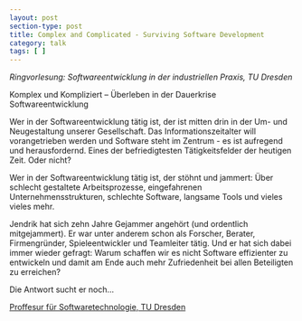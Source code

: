 ```yaml
---
layout: post
section-type: post
title: Complex and Complicated - Surviving Software Development
category: talk
tags: [ ]
---
```

_Ringvorlesung: Softwareentwicklung in der industriellen Praxis, TU Dresden_

Komplex und Kompliziert – Überleben in der Dauerkrise Softwareentwicklung

Wer in der Softwareentwicklung tätig ist, der ist mitten drin in der Um- und Neugestaltung unserer Gesellschaft. Das Informationszeitalter will vorangetrieben werden und Software steht im Zentrum - es ist aufregend und herausfordernd. Eines der befriedigtesten Tätigkeitsfelder der heutigen Zeit. Oder nicht?

Wer in der Softwareentwicklung tätig ist, der stöhnt und jammert: Über schlecht gestaltete Arbeitsprozesse, eingefahrenen Unternehmensstrukturen, schlechte Software, langsame Tools und vieles vieles mehr.

Jendrik hat sich zehn Jahre Gejammer angehört (und ordentlich mitgejammert). Er war unter anderem schon als Forscher, Berater, Firmengründer, Spieleentwickler und Teamleiter tätig. Und er hat sich dabei immer wieder gefragt: Warum schaffen wir es nicht Software effizienter zu entwickeln und damit am Ende auch mehr Zufriedenheit bei allen Beteiligten zu erreichen?

Die Antwort sucht er noch...

<a href="https://tu-dresden.de/ing/informatik/smt/st">Proffesur für Softwaretechnologie, TU Dresden</a>
